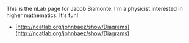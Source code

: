 This is the nLab page for Jacob Biamonte.  I'm a physicist interested in higher mathematics.  It's fun!  

* [http://ncatlab.org/johnbaez/show/Diagrams](http://ncatlab.org/johnbaez/show/Diagrams)